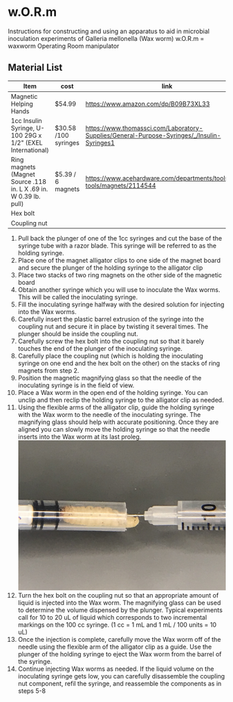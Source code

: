 # w.O.R.m
Instructions for constructing and using an apparatus to aid in microbial inoculation experiments of Galleria mellonella (Wax worm)
w.O.R.m = waxworm Operating Room manipulator

## Material List
| Item | cost | link |
| ------------------|-----|-----------------|
| Magnetic Helping Hands | $54.99 | https://www.amazon.com/dp/B09B73XL33 |
| 1cc Insulin Syringe, U-100 29G x 1/2" (EXEL International) | $30.58 /100 syringes | https://www.thomassci.com/Laboratory-Supplies/General-Purpose-Syringes/_/Insulin-Syringes1|
| Ring magnets (Magnet Source .118 in. L X .69 in. W 0.39 lb. pull) |  $5.39 / 6 magnets | https://www.acehardware.com/departments/tools/hand-tools/magnets/2114544 |
| Hex bolt |       |        |
| Coupling nut |     |      | 



1) Pull back the plunger of one of the 1cc syringes and cut the base of the syringe tube with a razor blade. This syringe will be referred to as the holding syringe.
2) Place one of the magnet alligator clips to one side of the magnet board and secure the plunger of the holding syringe to the alligator clip
3) Place two stacks of two ring magnets on the other side of the magnetic board
4) Obtain another syringe which you will use to inoculate the Wax worms. This will be called the inoculating syringe.
5) Fill the inoculating syringe halfway with the desired solution for injecting into the Wax worms.
6) Carefully insert the plastic barrel extrusion of the syringe into the coupling nut and secure it in place by twisting it several times. The plunger should be inside the coupling nut.
7) Carefully screw the hex bolt into the coupling nut so that it barely touches the end of the plunger of the inoculating syringe.
8) Carefully place the coupling nut (which is holding the inoculating syringe on one end and the hex bolt on the other) on the stacks of ring magnets from step 2.
9) Position the magnetic magnifying glass so that the needle of the inoculating syringe is in the field of view.
10) Place a Wax worm in the open end of the holding syringe. You can unclip and then reclip the holding syringe to the alligator clip as needed.
11) Using the flexible arms of the alligator clip, guide the holding syringe with the Wax worm to the needle of the inoculating syringe. The magnifying glass should help with accurate positioning. Once they are aligned you can slowly move the holding syringe so that the needle inserts into the Wax worm at its last proleg.
![](images/79A9FF1A-C7FF-46C1-A594-667BF15BD545.jpeg)
12) Turn the hex bolt on the coupling nut so that an appropriate amount of liquid is injected into the Wax worm. The magnifying glass can be used to determine the volume dispensed by the plunger. Typical experiments call for 10 to 20 uL of liquid which corresponds to two incremental markings on the 100 cc syringe. (1 cc = 1 mL and 1 mL / 100 units = 10 uL)
13) Once the injection is complete, carefully move the Wax worm off of the needle using the flexible arm  of the alligator clip as a guide. Use the plunger of the holding syringe to eject the Wax worm from the barrel of the syringe.
14) Continue injecting Wax worms as needed. If the liquid volume on the inoculating syringe gets low, you can carefully disassemble the coupling nut component, refil the syringe, and reassemble the components as in steps 5-8

